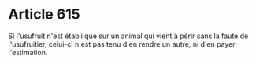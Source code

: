 # Article 615

Si l'usufruit n'est établi que sur un animal qui vient à périr sans la faute de l'usufruitier, celui-ci n'est pas tenu d'en rendre un autre, ni d'en payer l'estimation.